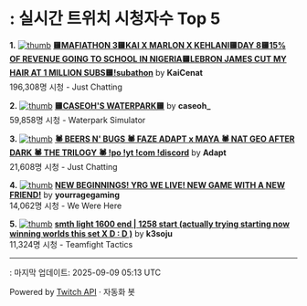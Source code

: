 # : 실시간 트위치 시청자수 Top 5

**1.** [![thumb](https://static-cdn.jtvnw.net/previews-ttv/live_user_kaicenat-320x180.jpg)](https://twitch.tv/KaiCenat)
**[🟨MAFIATHON 3🟨KAI X MARLON X KEHLANI🟨DAY 8🟨15% OF REVENUE GOING TO SCHOOL IN NIGERIA🟨LEBRON JAMES CUT MY HAIR AT 1 MILLION SUBS🟨!subathon](https://twitch.tv/KaiCenat)** by **KaiCenat**<br>196,308명 시청  - Just Chatting

**2.** [![thumb](https://static-cdn.jtvnw.net/previews-ttv/live_user_caseoh_-320x180.jpg)](https://twitch.tv/caseoh_)
**[🟨CASEOH'S WATERPARK🟨](https://twitch.tv/caseoh_)** by **caseoh_**<br>59,858명 시청  - Waterpark Simulator

**3.** [![thumb](https://static-cdn.jtvnw.net/previews-ttv/live_user_adapt-320x180.jpg)](https://twitch.tv/Adapt)
**[🕷️  BEERS N' BUGS 🕷️  FAZE ADAPT x MAYA 🕷️  NAT GEO AFTER DARK 🕷️  THE TRILOGY 🕷️ !po !yt !com !discord](https://twitch.tv/Adapt)** by **Adapt**<br>21,608명 시청  - Just Chatting

**4.** [![thumb](https://static-cdn.jtvnw.net/previews-ttv/live_user_yourragegaming-320x180.jpg)](https://twitch.tv/yourragegaming)
**[NEW BEGINNINGS! YRG WE LIVE! NEW GAME WITH A NEW FRIEND!](https://twitch.tv/yourragegaming)** by **yourragegaming**<br>14,062명 시청  - We Were Here

**5.** [![thumb](https://static-cdn.jtvnw.net/previews-ttv/live_user_k3soju-320x180.jpg)](https://twitch.tv/k3soju)
**[smth light 1600 end | 1258 start (actually trying starting now winning worlds this set X D : D )](https://twitch.tv/k3soju)** by **k3soju**<br>11,324명 시청  - Teamfight Tactics


---
: 마지막 업데이트: 2025-09-09 05:13 UTC

Powered by [Twitch API](https://dev.twitch.tv/docs/api/reference) · 자동화 봇